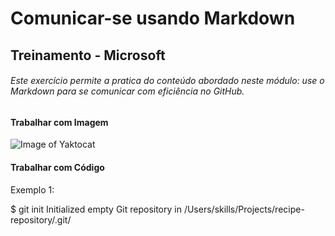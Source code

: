 #  Comunicar-se usando Markdown 

## Treinamento - Microsoft 

###### Este exercício permite a pratica do conteúdo abordado neste módulo: use o Markdown para se comunicar com eficiência no GitHub. 

#### Trabalhar com Imagem

![Image of Yaktocat](https://octodex.github.com/images/yaktocat.png)
  
#### Trabalhar com Código

Exemplo 1:  

$ git init
Initialized empty Git repository in /Users/skills/Projects/recipe-repository/.git/

